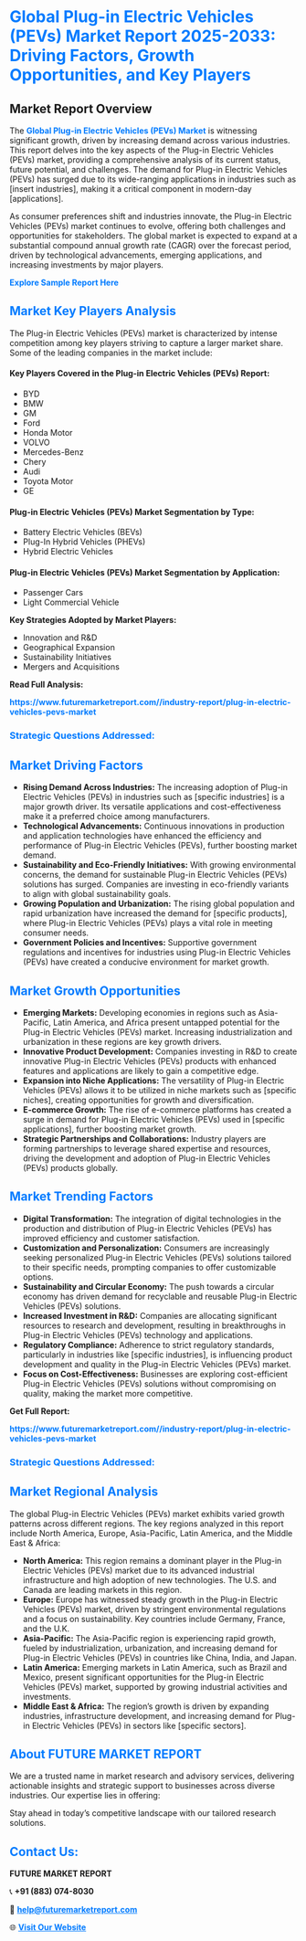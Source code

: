 <h1 style="color: #007BFF;">Global Plug-in Electric Vehicles (PEVs) Market Report 2025-2033: Driving Factors, Growth Opportunities, and Key Players</h1>

<section id="overview">
<h2>Market Report Overview</h2>
<p>The <a href="https://www.futuremarketreport.com//industry-report/plug-in-electric-vehicles-pevs-market" style="color: #007BFF; text-decoration: none;"><strong>Global Plug-in Electric Vehicles (PEVs) Market</strong></a> is witnessing significant growth, driven by increasing demand across various industries. This report delves into the key aspects of the Plug-in Electric Vehicles (PEVs) market, providing a comprehensive analysis of its current status, future potential, and challenges. The demand for Plug-in Electric Vehicles (PEVs) has surged due to its wide-ranging applications in industries such as [insert industries], making it a critical component in modern-day [applications].</p>
<p>As consumer preferences shift and industries innovate, the Plug-in Electric Vehicles (PEVs) market continues to evolve, offering both challenges and opportunities for stakeholders. The global market is expected to expand at a substantial compound annual growth rate (CAGR) over the forecast period, driven by technological advancements, emerging applications, and increasing investments by major players.</p>
</section>

<section id="overview">
<p><a href="https://www.futuremarketreport.com//request-sample/reportId=57351" style="color: #007BFF; text-decoration: none;"><strong>Explore Sample Report Here</strong></a></p>
</section>

<section id="key-players">
<h2 style="color: #007BFF;">Market Key Players Analysis</h2>
<p>The Plug-in Electric Vehicles (PEVs) market is characterized by intense competition among key players striving to capture a larger market share. Some of the leading companies in the market include:</p>
<h4>Key Players Covered in the Plug-in Electric Vehicles (PEVs) Report:</h4>
<ul><li>BYD</li><li>BMW</li><li>GM</li><li>Ford</li><li>Honda Motor</li><li>VOLVO</li><li>Mercedes-Benz</li><li>Chery</li><li>Audi</li><li>Toyota Motor</li><li>GE</li></ul>
<h4>Plug-in Electric Vehicles (PEVs) Market Segmentation by Type:</h4>
<ul><li>Battery Electric Vehicles (BEVs)</li><li>Plug-In Hybrid Vehicles (PHEVs)</li><li>Hybrid Electric Vehicles</li></ul>

<h4>Plug-in Electric Vehicles (PEVs) Market Segmentation by Application:</h4>
<ul><li>Passenger Cars</li><li>Light Commercial Vehicle</li></ul>
<p><strong>Key Strategies Adopted by Market Players:</strong></p>
<ul>
<li>Innovation and R&D</li>
<li>Geographical Expansion</li>
<li>Sustainability Initiatives</li>
<li>Mergers and Acquisitions</li>
</ul>
</section>

<section>
<p><strong>Read Full Analysis: </strong></p><a href="https://www.futuremarketreport.com//industry-report/plug-in-electric-vehicles-pevs-market" style="color: #007BFF; text-decoration: none;"><strong>https://www.futuremarketreport.com//industry-report/plug-in-electric-vehicles-pevs-market</strong></a>
<h3 style="color: #007BFF;">Strategic Questions Addressed:</h3>
</section>

<section id="driving-factors">
<h2 style="color: #007BFF;">Market Driving Factors</h2>
<ul>
<li><strong>Rising Demand Across Industries:</strong> The increasing adoption of Plug-in Electric Vehicles (PEVs) in industries such as [specific industries] is a major growth driver. Its versatile applications and cost-effectiveness make it a preferred choice among manufacturers.</li>
<li><strong>Technological Advancements:</strong> Continuous innovations in production and application technologies have enhanced the efficiency and performance of Plug-in Electric Vehicles (PEVs), further boosting market demand.</li>
<li><strong>Sustainability and Eco-Friendly Initiatives:</strong> With growing environmental concerns, the demand for sustainable Plug-in Electric Vehicles (PEVs) solutions has surged. Companies are investing in eco-friendly variants to align with global sustainability goals.</li>
<li><strong>Growing Population and Urbanization:</strong> The rising global population and rapid urbanization have increased the demand for [specific products], where Plug-in Electric Vehicles (PEVs) plays a vital role in meeting consumer needs.</li>
<li><strong>Government Policies and Incentives:</strong> Supportive government regulations and incentives for industries using Plug-in Electric Vehicles (PEVs) have created a conducive environment for market growth.</li>
</ul>
</section>

<section id="growth-opportunities">
<h2 style="color: #007BFF;">Market Growth Opportunities</h2>
<ul>
<li><strong>Emerging Markets:</strong> Developing economies in regions such as Asia-Pacific, Latin America, and Africa present untapped potential for the Plug-in Electric Vehicles (PEVs) market. Increasing industrialization and urbanization in these regions are key growth drivers.</li>
<li><strong>Innovative Product Development:</strong> Companies investing in R&D to create innovative Plug-in Electric Vehicles (PEVs) products with enhanced features and applications are likely to gain a competitive edge.</li>
<li><strong>Expansion into Niche Applications:</strong> The versatility of Plug-in Electric Vehicles (PEVs) allows it to be utilized in niche markets such as [specific niches], creating opportunities for growth and diversification.</li>
<li><strong>E-commerce Growth:</strong> The rise of e-commerce platforms has created a surge in demand for Plug-in Electric Vehicles (PEVs) used in [specific applications], further boosting market growth.</li>
<li><strong>Strategic Partnerships and Collaborations:</strong> Industry players are forming partnerships to leverage shared expertise and resources, driving the development and adoption of Plug-in Electric Vehicles (PEVs) products globally.</li>
</ul>
</section>

<section id="trending-factors">
<h2 style="color: #007BFF;">Market Trending Factors</h2>
<ul>
<li><strong>Digital Transformation:</strong> The integration of digital technologies in the production and distribution of Plug-in Electric Vehicles (PEVs) has improved efficiency and customer satisfaction.</li>
<li><strong>Customization and Personalization:</strong> Consumers are increasingly seeking personalized Plug-in Electric Vehicles (PEVs) solutions tailored to their specific needs, prompting companies to offer customizable options.</li>
<li><strong>Sustainability and Circular Economy:</strong> The push towards a circular economy has driven demand for recyclable and reusable Plug-in Electric Vehicles (PEVs) solutions.</li>
<li><strong>Increased Investment in R&D:</strong> Companies are allocating significant resources to research and development, resulting in breakthroughs in Plug-in Electric Vehicles (PEVs) technology and applications.</li>
<li><strong>Regulatory Compliance:</strong> Adherence to strict regulatory standards, particularly in industries like [specific industries], is influencing product development and quality in the Plug-in Electric Vehicles (PEVs) market.</li>
<li><strong>Focus on Cost-Effectiveness:</strong> Businesses are exploring cost-efficient Plug-in Electric Vehicles (PEVs) solutions without compromising on quality, making the market more competitive.</li>
</ul>
</section>

<section>
<p><strong>Get Full Report: </strong></p><a href="https://www.futuremarketreport.com//industry-report/plug-in-electric-vehicles-pevs-market" style="color: #007BFF; text-decoration: none;"><strong>https://www.futuremarketreport.com//industry-report/plug-in-electric-vehicles-pevs-market</strong></a>
<h3 style="color: #007BFF;">Strategic Questions Addressed:</h3>
</section>


<section id="regional-analysis">
<h2 style="color: #007BFF;">Market Regional Analysis</h2>
<p>The global Plug-in Electric Vehicles (PEVs) market exhibits varied growth patterns across different regions. The key regions analyzed in this report include North America, Europe, Asia-Pacific, Latin America, and the Middle East & Africa:</p>
<ul>
<li><strong>North America:</strong> This region remains a dominant player in the Plug-in Electric Vehicles (PEVs) market due to its advanced industrial infrastructure and high adoption of new technologies. The U.S. and Canada are leading markets in this region.</li>
<li><strong>Europe:</strong> Europe has witnessed steady growth in the Plug-in Electric Vehicles (PEVs) market, driven by stringent environmental regulations and a focus on sustainability. Key countries include Germany, France, and the U.K.</li>
<li><strong>Asia-Pacific:</strong> The Asia-Pacific region is experiencing rapid growth, fueled by industrialization, urbanization, and increasing demand for Plug-in Electric Vehicles (PEVs) in countries like China, India, and Japan.</li>
<li><strong>Latin America:</strong> Emerging markets in Latin America, such as Brazil and Mexico, present significant opportunities for the Plug-in Electric Vehicles (PEVs) market, supported by growing industrial activities and investments.</li>
<li><strong>Middle East & Africa:</strong> The region’s growth is driven by expanding industries, infrastructure development, and increasing demand for Plug-in Electric Vehicles (PEVs) in sectors like [specific sectors].</li>
</ul>
</section>

<footer>
<h2 style="color: #007BFF;">About FUTURE MARKET REPORT</h2>
<p>We are a trusted name in market research and advisory services, delivering actionable insights and strategic support to businesses across diverse industries. Our expertise lies in offering:</p>

<p>Stay ahead in today’s competitive landscape with our tailored research solutions.</p>

<h2 style="color: #007BFF;">Contact Us:</h2>
<p><strong>FUTURE MARKET REPORT</strong></p>
<p>📞 <strong>+91 (883) 074-8030</strong></p>
<p>📧 <strong><a href="mailto:help@futuremarketreport.com" style="color: #007BFF;">help@futuremarketreport.com</a></strong></p>
<p>🌐 <strong><a href="https://www.futuremarketreport.com/" style="color: #007BFF;">Visit Our Website</a></strong></p>
</footer>